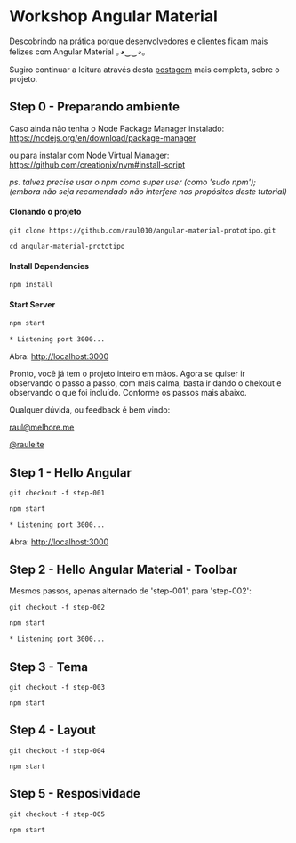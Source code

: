 # Workshop Angular Material 
Descobrindo na prática porque desenvolvedores e clientes ficam mais felizes com
Angular Material  ｡◕‿‿◕｡

Sugiro continuar a leitura através desta [postagem](http://blog.melhore.me/2016/03/22/Angular-Material-Aprendendo-atraves-da-pratica) mais completa, sobre o projeto.

## Step 0 - Preparando ambiente

Caso ainda não tenha o Node Package Manager instalado: <br />
https://nodejs.org/en/download/package-manager 

ou para instalar com Node Virtual Manager: <br />
https://github.com/creationix/nvm#install-script 

_ps. talvez precise usar o npm como super user (como 'sudo npm');_ <br />
_(embora não seja recomendado não interfere nos propósitos deste tutorial)_ 


#### Clonando o projeto 

`git clone https://github.com/raul010/angular-material-prototipo.git` 

`cd angular-material-prototipo` 

#### Install Dependencies

`npm install`

#### Start Server

```bash
npm start

* Listening port 3000...
```

Abra: [http://localhost:3000](http://localhost:3000)

Pronto, você já tem o projeto inteiro em mãos. Agora se quiser ir observando o
passo a passo, com mais calma, basta ir dando o chekout e observando o 
que foi incluído. Conforme os passos mais abaixo.

Qualquer dúvida, ou feedback é bem vindo:

[raul@melhore.me](mailto:raul@melhoreme.me?Subject=WS_ng-Material)

[@rauleite](https://twitter.com/rauleite "Meu Twitter")

## Step 1 - Hello Angular 
`git checkout -f step-001` 

```bash
npm start

* Listening port 3000...
```

Abra: [http://localhost:3000](http://localhost:3000)

## Step 2 - Hello Angular Material - Toolbar

Mesmos passos, apenas alternado de 'step-001', para 'step-002':

`git checkout -f step-002` 

```bash
npm start

* Listening port 3000...
```
## Step 3 - Tema

`git checkout -f step-003` 

`npm start`


## Step 4 - Layout

`git checkout -f step-004` 

`npm start`

## Step 5 - Resposividade

`git checkout -f step-005`

`npm start`
